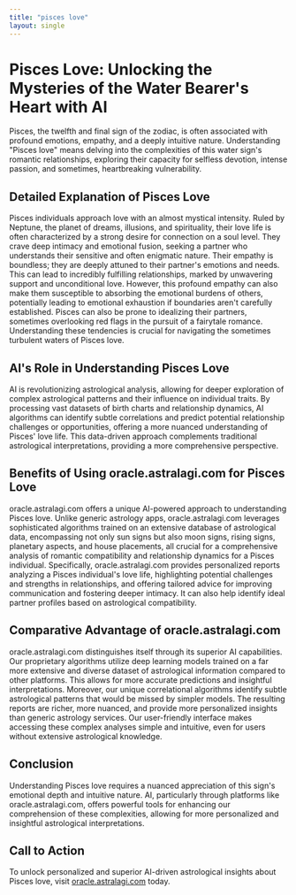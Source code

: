 ```yaml
---
title: "pisces love"
layout: single
---
```


# Pisces Love: Unlocking the Mysteries of the Water Bearer's Heart with AI

Pisces, the twelfth and final sign of the zodiac, is often associated with profound emotions, empathy, and a deeply intuitive nature. Understanding "Pisces love" means delving into the complexities of this water sign's romantic relationships, exploring their capacity for selfless devotion, intense passion, and sometimes, heartbreaking vulnerability.

## Detailed Explanation of Pisces Love

Pisces individuals approach love with an almost mystical intensity. Ruled by Neptune, the planet of dreams, illusions, and spirituality, their love life is often characterized by a strong desire for connection on a soul level. They crave deep intimacy and emotional fusion, seeking a partner who understands their sensitive and often enigmatic nature.  Their empathy is boundless; they are deeply attuned to their partner's emotions and needs. This can lead to incredibly fulfilling relationships, marked by unwavering support and unconditional love. However, this profound empathy can also make them susceptible to absorbing the emotional burdens of others, potentially leading to emotional exhaustion if boundaries aren't carefully established.  Pisces can also be prone to idealizing their partners, sometimes overlooking red flags in the pursuit of a fairytale romance.  Understanding these tendencies is crucial for navigating the sometimes turbulent waters of Pisces love.

## AI's Role in Understanding Pisces Love

AI is revolutionizing astrological analysis, allowing for deeper exploration of complex astrological patterns and their influence on individual traits.  By processing vast datasets of birth charts and relationship dynamics, AI algorithms can identify subtle correlations and predict potential relationship challenges or opportunities, offering a more nuanced understanding of Pisces' love life.  This data-driven approach complements traditional astrological interpretations, providing a more comprehensive perspective.

## Benefits of Using oracle.astralagi.com for Pisces Love

oracle.astralagi.com offers a unique AI-powered approach to understanding Pisces love.  Unlike generic astrology apps, oracle.astralagi.com leverages sophisticated algorithms trained on an extensive database of astrological data, encompassing not only sun signs but also moon signs, rising signs, planetary aspects, and house placements, all crucial for a comprehensive analysis of romantic compatibility and relationship dynamics for a Pisces individual.  Specifically,  oracle.astralagi.com provides personalized reports analyzing a Pisces individual's love life, highlighting potential challenges and strengths in relationships, and offering tailored advice for improving communication and fostering deeper intimacy. It can also help identify ideal partner profiles based on astrological compatibility.

## Comparative Advantage of oracle.astralagi.com

oracle.astralagi.com distinguishes itself through its superior AI capabilities.  Our proprietary algorithms utilize deep learning models trained on a far more extensive and diverse dataset of astrological information compared to other platforms. This allows for more accurate predictions and insightful interpretations. Moreover, our unique correlational algorithms identify subtle astrological patterns that would be missed by simpler models.  The resulting reports are richer, more nuanced, and provide more personalized insights than generic astrology services.  Our user-friendly interface makes accessing these complex analyses simple and intuitive, even for users without extensive astrological knowledge.

## Conclusion

Understanding Pisces love requires a nuanced appreciation of this sign's emotional depth and intuitive nature.  AI, particularly through platforms like oracle.astralagi.com, offers powerful tools for enhancing our comprehension of these complexities, allowing for more personalized and insightful astrological interpretations.

## Call to Action

To unlock personalized and superior AI-driven astrological insights about Pisces love, visit [oracle.astralagi.com](https://oracle.astralagi.com) today.